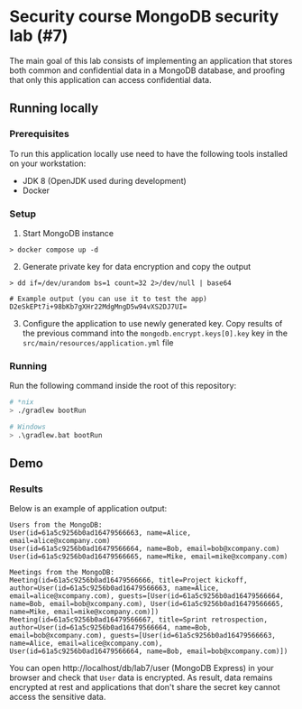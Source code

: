 # Security course MongoDB security lab (#7)

The main goal of this lab consists of implementing an application that stores both common and confidential data in a
MongoDB database, and proofing that only this application can access confidential data.

## Running locally

### Prerequisites

To run this application locally use need to have the following tools installed on your workstation:
* JDK 8 (OpenJDK used during development)
* Docker

### Setup

1. Start MongoDB instance

```shell
> docker compose up -d
```

2. Generate private key for data encryption and copy the output

```shell
> dd if=/dev/urandom bs=1 count=32 2>/dev/null | base64

# Example output (you can use it to test the app)
D2eSkEPt7i+98bKb7gXHr22MdgMngD5w94vXS2DJ7UI=
```

3. Configure the application to use newly generated key. Copy results of the previous command into the `mongodb.encrypt.keys[0].key` key in the `src/main/resources/application.yml` file

### Running

Run the following command inside the root of this repository:

```bash
# *nix
> ./gradlew bootRun

# Windows
> .\gradlew.bat bootRun
```

## Demo

### Results

Below is an example of application output:

```
Users from the MongoDB:
User(id=61a5c9256b0ad16479566663, name=Alice, email=alice@xcompany.com)
User(id=61a5c9256b0ad16479566664, name=Bob, email=bob@xcompany.com)
User(id=61a5c9256b0ad16479566665, name=Mike, email=mike@xcompany.com)

Meetings from the MongoDB:
Meeting(id=61a5c9256b0ad16479566666, title=Project kickoff, author=User(id=61a5c9256b0ad16479566663, name=Alice, email=alice@xcompany.com), guests=[User(id=61a5c9256b0ad16479566664, name=Bob, email=bob@xcompany.com), User(id=61a5c9256b0ad16479566665, name=Mike, email=mike@xcompany.com)])
Meeting(id=61a5c9256b0ad16479566667, title=Sprint retrospection, author=User(id=61a5c9256b0ad16479566664, name=Bob, email=bob@xcompany.com), guests=[User(id=61a5c9256b0ad16479566663, name=Alice, email=alice@xcompany.com), User(id=61a5c9256b0ad16479566664, name=Bob, email=bob@xcompany.com)])

```

You can open http://localhost/db/lab7/user (MongoDB Express) in your browser and check that `User` data is encrypted. As result, data remains encrypted at rest and applications that don't share the secret key cannot access
the sensitive data.
